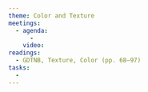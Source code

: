```yaml
---
theme: Color and Texture
meetings:
  - agenda:
      -
    video:
readings:
  - GDTNB, Texture, Color (pp. 68–97)
tasks:
  -
---
```

